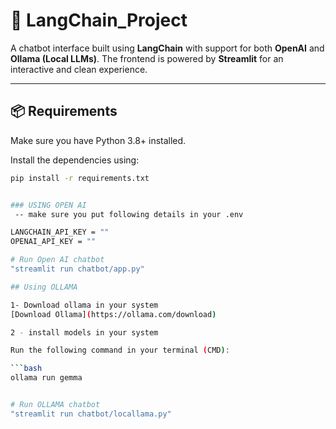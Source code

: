 # 💬 LangChain_Project

A chatbot interface built using **LangChain** with support for both **OpenAI** and **Ollama (Local LLMs)**. The frontend is powered by **Streamlit** for an interactive and clean experience.

---

## 📦 Requirements

Make sure you have Python 3.8+ installed.

Install the dependencies using:

```bash
pip install -r requirements.txt


### USING OPEN AI
 -- make sure you put following details in your .env 

LANGCHAIN_API_KEY = ""
OPENAI_API_KEY = ""

# Run Open AI chatbot
"streamlit run chatbot/app.py" 

## Using OLLAMA

1- Download ollama in your system 
[Download Ollama](https://ollama.com/download)

2 - install models in your system

Run the following command in your terminal (CMD):

```bash
ollama run gemma


# Run OLLAMA chatbot
"streamlit run chatbot/locallama.py" 

